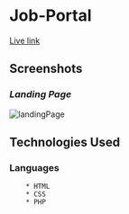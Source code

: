 # Job-Portal

[Live link]()

## Screenshots

### _Landing Page_
![landingPage](images/landingPageScreenshot.png)

## Technologies Used

### Languages 
		* HTML
		* CSS
		* PHP
		
